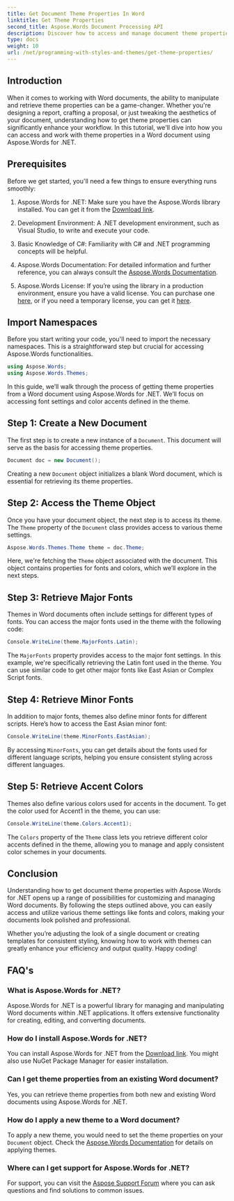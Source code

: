 ```yaml
---
title: Get Document Theme Properties In Word
linktitle: Get Theme Properties
second_title: Aspose.Words Document Processing API
description: Discover how to access and manage document theme properties in Word using Aspose.Words for .NET. Learn to retrieve fonts and colors with our guide.
type: docs
weight: 10
url: /net/programming-with-styles-and-themes/get-theme-properties/
---
```

## Introduction

When it comes to working with Word documents, the ability to manipulate and retrieve theme properties can be a game-changer. Whether you're designing a report, crafting a proposal, or just tweaking the aesthetics of your document, understanding how to get theme properties can significantly enhance your workflow. In this tutorial, we'll dive into how you can access and work with theme properties in a Word document using Aspose.Words for .NET.

## Prerequisites

Before we get started, you'll need a few things to ensure everything runs smoothly:

1. Aspose.Words for .NET: Make sure you have the Aspose.Words library installed. You can get it from the [Download link](https://releases.aspose.com/words/net/).

2. Development Environment: A .NET development environment, such as Visual Studio, to write and execute your code.

3. Basic Knowledge of C#: Familiarity with C# and .NET programming concepts will be helpful.

4. Aspose.Words Documentation: For detailed information and further reference, you can always consult the [Aspose.Words Documentation](https://reference.aspose.com/words/net/).

5. Aspose.Words License: If you’re using the library in a production environment, ensure you have a valid license. You can purchase one [here](https://purchase.aspose.com/buy), or if you need a temporary license, you can get it [here](https://purchase.aspose.com/temporary-license/).

## Import Namespaces

Before you start writing your code, you'll need to import the necessary namespaces. This is a straightforward step but crucial for accessing Aspose.Words functionalities.

```csharp
using Aspose.Words;
using Aspose.Words.Themes;
```

In this guide, we’ll walk through the process of getting theme properties from a Word document using Aspose.Words for .NET. We’ll focus on accessing font settings and color accents defined in the theme.

## Step 1: Create a New Document

The first step is to create a new instance of a `Document`. This document will serve as the basis for accessing theme properties.

```csharp
Document doc = new Document();
```

Creating a new `Document` object initializes a blank Word document, which is essential for retrieving its theme properties.

## Step 2: Access the Theme Object

Once you have your document object, the next step is to access its theme. The `Theme` property of the `Document` class provides access to various theme settings.

```csharp
Aspose.Words.Themes.Theme theme = doc.Theme;
```

Here, we're fetching the `Theme` object associated with the document. This object contains properties for fonts and colors, which we’ll explore in the next steps.

## Step 3: Retrieve Major Fonts

Themes in Word documents often include settings for different types of fonts. You can access the major fonts used in the theme with the following code:

```csharp
Console.WriteLine(theme.MajorFonts.Latin);
```

The `MajorFonts` property provides access to the major font settings. In this example, we're specifically retrieving the Latin font used in the theme. You can use similar code to get other major fonts like East Asian or Complex Script fonts.

## Step 4: Retrieve Minor Fonts

In addition to major fonts, themes also define minor fonts for different scripts. Here’s how to access the East Asian minor font:

```csharp
Console.WriteLine(theme.MinorFonts.EastAsian);
```

By accessing `MinorFonts`, you can get details about the fonts used for different language scripts, helping you ensure consistent styling across different languages.

## Step 5: Retrieve Accent Colors

Themes also define various colors used for accents in the document. To get the color used for Accent1 in the theme, you can use:

```csharp
Console.WriteLine(theme.Colors.Accent1);
```

The `Colors` property of the `Theme` class lets you retrieve different color accents defined in the theme, allowing you to manage and apply consistent color schemes in your documents.

## Conclusion

Understanding how to get document theme properties with Aspose.Words for .NET opens up a range of possibilities for customizing and managing Word documents. By following the steps outlined above, you can easily access and utilize various theme settings like fonts and colors, making your documents look polished and professional.

Whether you’re adjusting the look of a single document or creating templates for consistent styling, knowing how to work with themes can greatly enhance your efficiency and output quality. Happy coding!

## FAQ's

### What is Aspose.Words for .NET?

Aspose.Words for .NET is a powerful library for managing and manipulating Word documents within .NET applications. It offers extensive functionality for creating, editing, and converting documents.

### How do I install Aspose.Words for .NET?

You can install Aspose.Words for .NET from the [Download link](https://releases.aspose.com/words/net/). You might also use NuGet Package Manager for easier installation.

### Can I get theme properties from an existing Word document?

Yes, you can retrieve theme properties from both new and existing Word documents using Aspose.Words for .NET.

### How do I apply a new theme to a Word document?

To apply a new theme, you would need to set the theme properties on your `Document` object. Check the [Aspose.Words Documentation](https://reference.aspose.com/words/net/) for details on applying themes.

### Where can I get support for Aspose.Words for .NET?

For support, you can visit the [Aspose Support Forum](https://forum.aspose.com/c/words/8) where you can ask questions and find solutions to common issues.
